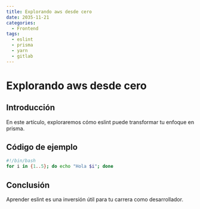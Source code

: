 ```yaml
---
title: Explorando aws desde cero
date: 2035-11-21
categories:
  - Frontend
tags:
  - eslint
  - prisma
  - yarn
  - gitlab
---
```


# Explorando aws desde cero

## Introducción

En este artículo, exploraremos cómo eslint puede transformar tu enfoque en prisma.

## Código de ejemplo

```bash
#!/bin/bash
for i in {1..5}; do echo "Hola $i"; done
```

## Conclusión

Aprender eslint es una inversión útil para tu carrera como desarrollador.
